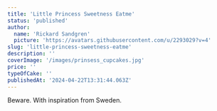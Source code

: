 ```yaml
---
title: 'Little Princess Sweetness Eatme'
status: 'published'
author:
  name: 'Rickard Sandgren'
  picture: 'https://avatars.githubusercontent.com/u/2293029?v=4'
slug: 'little-princess-sweetness-eatme'
description: ''
coverImage: '/images/prinsess_cupcakes.jpg'
price: ''
typeOfCake: ''
publishedAt: '2024-04-22T13:31:44.063Z'
---
```


Beware. With inspiration from Sweden.